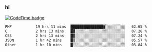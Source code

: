 ### hi  


<!--
**passer12/passer12** is a ✨ _special_ ✨ repository because its `README.md` (this file) appears on your GitHub profile.

Here are some ideas to get you started:

- 🔭 I’m currently working on ...
- 🌱 I’m currently learning ...
- 👯 I’m looking to collaborate on ...
- 🤔 I’m looking for help with ...
- 💬 Ask me about ...
- 📫 How to reach me: ...
- 😄 Pronouns: ...
- ⚡ Fun fact: ...
-->
<!--[![Top Langs](https://github-readme-stats.vercel.app/api/top-langs/?username=passer12&show_icons=true&theme=radical&count_private=true)](https://github.com/anuraghazra/github-readme-stats)-->
<!--[![Anurag's GitHub stats](https://github-readme-stats.vercel.app/api?username=passer12&show_icons=true&theme=radical&count_private=true)](https://github.com/anuraghazra/github-readme-stats)-->


[![CodeTime badge](https://img.shields.io/endpoint?style=social&url=https%3A%2F%2Fapi.codetime.dev%2Fshield%3Fid%3D20950%26project%3D%26in%3D0)](https://codetime.dev)

<!--START_SECTION:waka-->

```txt
PHP           19 hrs 11 mins  ███████████████▓░░░░░░░░░   62.65 %
C             2 hrs 13 mins   █▓░░░░░░░░░░░░░░░░░░░░░░░   07.28 %
CSS           2 hrs 13 mins   █▓░░░░░░░░░░░░░░░░░░░░░░░   07.24 %
JSON          1 hr 42 mins    █▒░░░░░░░░░░░░░░░░░░░░░░░   05.57 %
Other         1 hr 10 mins    █░░░░░░░░░░░░░░░░░░░░░░░░   03.84 %
```

<!--END_SECTION:waka-->

